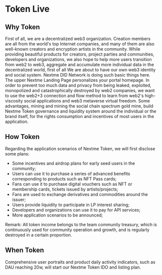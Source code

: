 # Token Live

## Why Token
<p>First of all, we are a decentralized web3 organization. Creation members are all from the world's top Internet companies, and many of them are also well-known creators and encryption artists in the community. While providing beautiful products for creators, project parties and communities, developers and organizations, we also hope to help more users transition from web2 to web3, aggregate and accumulate more individual data in the decentralized world, first of all We are about to have our own web3 identity and social system. Nextme DID Network is doing such basic things here. The upper Nextme Landing Page personalizes your portal homepage. In order to prevent too much data and privacy from being leaked, exploited, monopolized and catastrophically destroyed by web2 companies, we want to use the web2+3 connection and flow method to learn from web2's high-viscosity social applications and web3 metaverse virtual freedom. Some advantages, mining and mining the social chain spectrum gold mine, build Nextme Token governance and liquidity system around the individual or the brand itself, for the rights consumption and incentives of most users in the application.</p>

## How Token
<p>Regarding the application scenarios of Nextme Token, we will first disclose some plans:</p>

- Some incentives and airdrop plans for early seed users in the community;
- Users can use it to purchase a series of advanced benefits corresponding to products such as NFT Pass cards;
- Fans can use it to purchase digital vouchers such as NFT or membership cards, tickets issued by artists/projects;
- Fans are used to exchange derivatives and commodities around the issuer;
- Users provide liquidity to participate in LP interest sharing;
- Developers and organizations can use it to pay for API services;
- More application scenarios to be announced;

<p>Remark: All token income belongs to the team community treasury, which is continuously used for community operation and growth, and is regularly destroyed in a certain proportion.</p>

## When Token
<p>Comprehensive user portraits and product daily activity indicators, such as DAU reaching 20w, will start our Nextme Token IDO and listing plan.</p>